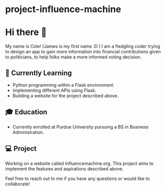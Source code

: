 # project-influence-machine
# Hi there 👋

My name is Cole! (James is my first name :D ) 
I am a fledgling coder trying to design an app to gain more information into financial contributions given to politicians, to help folks make a more informed voting decision. 

## 🌱 Currently Learning

- Python programming within a Flask environment.
- Implementing different APIs using Flask.
- Building a website for the project described above.

## 🎓 Education

- Currently enrolled at Purdue University pursuing a BS in Business Administration.

## 💻 Project

Working on a website called Influencemachine.org. This project aims to implement the features and aspirations described above.

Feel free to reach out to me if you have any questions or would like to collaborate!


